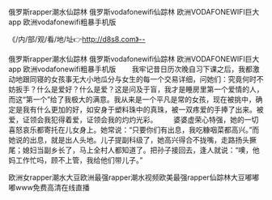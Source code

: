 俄罗斯rapper潮水仙踪林
俄罗斯vodafonewifi仙踪林
欧洲VODAFONEWIFI巨大app
欧洲vodafonewifi粗暴手机版


《/内/部/观/看/地/址👉http://d8s8.com》--

俄罗斯rapper潮水仙踪林
俄罗斯vodafonewifi仙踪林
欧洲VODAFONEWIFI巨大app
欧洲vodafonewifi粗暴手机版
　　我牢记昔日历次晚自习下课之后，我都激动地跟同寝的女孩事无大小地瓜分与女生的每一个交易详细，问她们：究竟何时不妨扳手？什么是爱好？什么是爱？这是问及于盲，我才是睡房里第一个爱情的人，而这“第一个”给了我极大的满意。我从来是一个平凡是常的女孩，现在被挑中，确定是我有什么更加的好，如安身于塑料珠中的真珠，被一双疼爱的手捧了出来。被爱，证领会我犯得着爱，证领会我的灼灼光彩。
　　婆婆虚荣心特强，她的一切喜怒哀乐都寄托在儿女身上。她常说：“只要你们有出息，我吃糠咽菜都高兴。”而她说的出息，就是出人头地。儿子提副科级了，她高兴得合不拢嘴，走路扬头撅尾；媳妇当副乡长了，马上全村人都知道了。把孙子接回去，逢人就说：“噢，他妈工作忙吗，顾不上管，我给他们带儿子。”





欧洲女rapper潮水大豆欧洲最强rapper潮水视频欧美最强rapper仙踪林大豆嘟嘟嘟www免费高清在线直播
